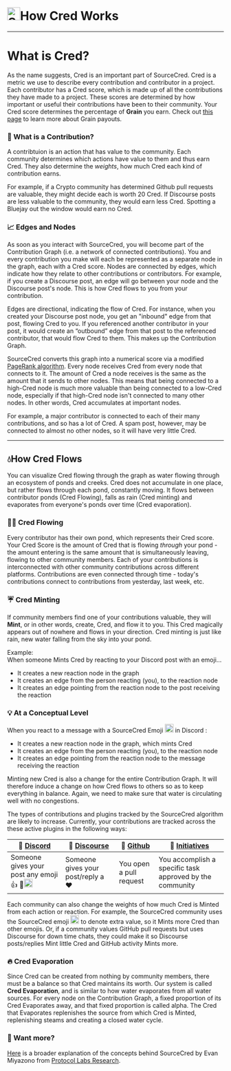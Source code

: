 # <img width="30" alt="SourceCred" src='https://sourcecred.io/img/favicon.png' />How Cred Works
---
# What is Cred?
As the name suggests, Cred is an important part of SourceCred. Cred is a metric we use to describe every contribution and contributor in a project. Each contributor has a Cred score, which is made up of all the contributions they have made to a project. These scores are determined by how important or useful their contributions have been to their community. Your Cred score determines the percentage of __Grain__ you earn. Check out [this page]() to learn more about Grain payouts.

### 🧮 What is a Contribution?
 A contribtuion is an action that has value to the community. Each community determines which actions have value to them and thus earn Cred. They also determine the _weights_, how much Cred each kind of contribution earns.
 
 For example, if a Crypto community has determined Github pull requests are valuable, they might decide each is worth 20 Cred. If Discourse posts are less valuable to the community, they would earn less Cred. Spotting a Bluejay out the window would earn no Cred.


### 📈 Edges and Nodes 
As soon as you interact with SourceCred, you will become part of the Contribution Graph (i.e. a network of connected contributions). You and every contribution you make will each be represented as a separate node in the graph, each with a Cred score. Nodes are connected by edges, which indicate how they relate to other contributions or contributors. For example, if you create a Discourse post, an edge will go between your node and the Discourse post's node. This is how Cred flows to you from your contribution.


Edges are directional, indicating the flow of Cred. For instance, when you created your Discourse post node, you get an "inbound" edge from that post, flowing Cred to you. If you referenced another contributor in your post, it would create an “outbound” edge from that post to the referenced contributor, that would flow Cred to them. This makes up the Contribution Graph.

SourceCred converts this graph into a numerical score via a modified [PageRank algorithm](http://ilpubs.stanford.edu:8090/422/1/1999-66.pdf). Every node receives Cred from every node that connects to it. The amount of Cred a node receives is the same as the amount that it sends to other nodes. This means that being connected to a high-Cred node is much more valuable than being connected to a low-Cred node, especially if that high-Cred node isn't connected to many other nodes. In other words, Cred accumulates at important nodes. 

For example, a major contributor is connected to each of their many contributions, and so has a lot of Cred. A spam post, however, may be connected to almost no other nodes, so it will have very little Cred.

----------
## 💧How Cred Flows
You can visualize Cred flowing through the graph as water flowing through an ecosystem of ponds and creeks. Cred does not accumulate in one place, but rather flows through each pond, constantly moving. It flows between contributor ponds (Cred Flowing), falls as rain (Cred minting) and evaporates from everyone's ponds over time (Cred evaporation).

### 🏄🏾 Cred Flowing
Every contributor has their own pond, which represents their Cred score. Your Cred Score is the amount of Cred that is flowing *through* your pond - the amount entering is the same amount that is simultaneously leaving, flowing to other community members. Each of your contributions is interconnected with other community contributions across different platforms. Contributions are even connected through time - today's contributions connect to contributions from yesterday, last week, etc.

### ☔ Cred Minting
If community members find one of your contributions valuable, they will **Mint**, or in other words, create, Cred, and flow it to you. This Cred  magically appears out of nowhere and flows in your direction. Cred minting is just like rain, new water falling from the sky into your pond.

Example:<br/>
When someone Mints Cred by reacting to your Discord post with an emoji...

- It creates a new reaction node in the graph
- It creates an edge from the person reacting (you), to the reaction node
- It creates an edge pointing from the reaction node to the post receiving the reaction
  

### 💡 At a Conceptual Level 

When you react to a message with a SourceCred Emoji <img width="20" alt="SourceCred" src='https://sourcecred.io/img/favicon.png' /> in Discord :

  - It creates a new reaction node in the graph, which mints Cred 
  - It creates an edge from the person reacting (you), to the reaction node
  - It creates an edge pointing from the reaction node to the message receiving the reaction
  
Minting new Cred is also a change for the entire Contribution Graph. It will therefore induce a change on how Cred flows to others so as to keep everything in balance. Again, we need to make sure that water is circulating well with no congestions. 



  The types of contributions and plugins tracked by the SourceCred algorithm are likely to increase. Currently, your contributions are tracked across the these active plugins in the following ways:


| 💬 [Discord] | 🧵 [Discourse] | 🦠 [Github]| 🥇 [Initiatives]
| -- | -- | -- | -- |
|Someone gives your post any emoji 👍 💯<img width="20" alt="SourceCred" src='https://sourcecred.io/img/favicon.png' />| Someone gives your post/reply a ❤️ | You open a pull request  | You accomplish a specific task approved by the community

 Each community can also change the weights of how much Cred is Minted from each action or reaction. For example, the SourceCred community uses the SourceCred emoji <img width="20" alt="SourceCred" src='https://sourcecred.io/img/favicon.png' /> to denote extra value, so it Mints more Cred than other emojis. Or, if a community values GitHub pull requests but uses Discourse for down time chats, they could make it so Discourse posts/replies Mint little Cred and GitHub activity Mints more. 



### 🔥 Cred Evaporation
Since Cred can be created from nothing by community members, there must be a balance so that Cred maintains its worth. Our system is called **Cred Evaporation**, and is similar to how water evaporates from all water sources. For every node on the Contribution Graph, a fixed proportion of its Cred Evaporates away, and that fixed proportion is called alpha. The Cred that Evaporates replenishes the source from which Cred is Minted, replenishing steams and creating a closed water cycle.


### 🍝 Want more?
[Here] is a broader explanation of the concepts behind SourceCred by Evan Miyazono from [Protocol Labs Research].

[cred]: cred.md
[Discord]: https://discord.gg/XVFwCm
[Discourse]: https://discourse.sourcecred.io/
[Github]: https://github.com/sourcecred/sourcecred
[Initiatives]: https://sourcecred.io/docs/guides/initiatives
[Here]: https://research.protocol.ai/blog/2020/sourcecred-an-introduction-to-calculating-cred-and-grain/
[Protocol Labs Research]: https://research.protocol.ai/



